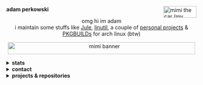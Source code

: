 <!--

Copyright © 2025 Adam Perkowski
This file is licensed under CC BY 4.0
See the LICENSE file for details

The license does not apply to the following files:
ecc_pub_key
rsa_pub_key

-->

<div>

<a href="https://adamperkowski.dev" target="_blank">
  <img
    width="88"
    height="31"
    src="https://adamperkowski.dev/img/badges/mimi-the-car.gif"
    alt="mimi the car (my website)"
    align="right">
</a>

<b>adam perkowski</b>

</div>

<div align="center">

omg hi im adam<br>
i maintain some stuffs like [Jule], [linutil], a couple of [personal projects](#projects) & [PKGBUILDs] for arch linux (btw)

<img
  width="496"
  height="32"
  src="https://adamperkowski.dev/img/mimi-banner.gif"
  alt="mimi banner"
  align="center">

</div>

<details>
<summary><b>stats</b></summary>

<br>

<div align="center">

[![📊 WakaTime stats](https://github-readme-stats.vercel.app/api/wakatime?username=adamperkowski&layout=compact&theme=transparent&langs_count=12)](https://wakatime.com/@adamperkowski)<br>
[![committers.top badge](https://user-badge.committers.top/poland/adamperkowski.svg)](https://user-badge.committers.top/poland/adamperkowski)

</div>
</details>

<details>
<summary><b>contact</b></summary>

<br>

<div align="center">

<me@adamperkowski.dev>

Discord • <a href="https://discord.com/users/1101820235566305290" target="_blank">@x.eqo</a><br>
Matrix • <a href="https://matrix.to/#/@xx0a_q:matrix.org" target="_blank">@xx0a_q:matrix.org</a>

[🌐 Website][my website] • [▶️ YouTube](https://youtube.com/@adam.perkowski) • [📽️ Twitch](https://twitch.tv/adamperkowski) • [🦋 Bluesky](https://bsky.app/profile/adamperkowski.dev)

<b>

[`00F6 1623 FB56 BC5B B709  4E63 4CE6 C117 2DF6 BE79`](ecc_pub_key)<br>
[`5A53 0832 DA91 20B0 CA57  DDB6 7CBD B58E CF1D 3478`](rsa_pub_key)

</b>

[donate](https://adamperkowski.dev/donate)

</div>
</details>

<details>
<summary><b>projects & repositories</b></summary>

<br>

<div align="center" id="projects">

| emoji | name           | description                                         | language               |
|-------|----------------|-----------------------------------------------------|------------------------|
| 🚦    | [nvrs]         | fast new version checker for software releases      | Rust                   |
| 🌄    | [HighlightOS]  | x86_64 OS (kernel) made from scratch                | Rust, ASM              |
| 😼    | [kitget]       | CLI tool for displaying and customizing cat images  | Rust                   |
| 🗳️    | [snapbox]      | HTTP Client Library for [Jule]                      | [Jule], C++            |
| ⬆️    | [jpu]         |  fast and lightweight ProtonUp alternative           | [Jule], C              |
| 🐧    | [linutil]      | distro-agnostic toolbox for simplifying Linux tasks | Rust, Shell            |
|       | [jule.nvim]    | official [Jule] plugin for Neovim                   | Lua, Vim               |
|       | [jule-mode.el] | official [Jule] major mode for Emacs                | Elisp, Jule            |
| 📦    | [PKGBUILDs]    | sources of AUR packages i maintain                  | Shell                  |
| 🪟    | [dwm]          | my build of dwm + st + some dotfiles                | C, Shell               |
| 🌐    | [website]      | source of [adamperkowski.dev][my website]           | Rust, HTML, SCSS, JS   |

</div>
</details>

[nvrs]: https://github.com/adamperkowski/nvrs
[HighlightOS]: https://github.com/adamperkowski/highlightos
[kitget]: https://github.com/adamperkowski/kitget
[snapbox]: https://github.com/adamperkowski/snapbox
[jpu]: https://github.com/adamperkowski/jpu
[linutil]: https://github.com/christitustech/linutil
[jule.nvim]: https://github.com/julelang/jule.nvim
[jule-mode.el]: https://github.com/julelang/jule-mode.el
[PKGBUILDs]: https://github.com/adamperkowski/PKGBUILDs
[dwm]: https://github.com/adamperkowski/dwm
[my website]: https://adamperkowski.dev
[website]: https://github.com/adamperkowski/website

[Jule]: https://jule.dev
